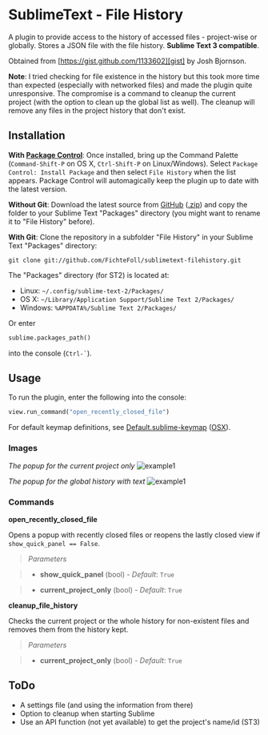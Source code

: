 # SublimeText - File History #

A plugin to provide access to the history of accessed files - project-wise or globally. Stores a JSON file with the file history.
**Sublime Text 3 compatible**.

Obtained from [https://gist.github.com/1133602][gist] by Josh Bjornson.


**Note**: I tried checking for file existence in the history but this took more time than expected (especially with networked files) and made the plugin quite unresponsive. The compromise is a command to cleanup the current project (with the option to clean up the global list as well). The cleanup will remove any files in the project history that don't exist.

## Installation ##

**With [Package Control][pck-ctrl]**: Once installed, bring up the Command Palette (`Command-Shift-P` on OS X, `Ctrl-Shift-P` on Linux/Windows). Select `Package Control: Install Package` and then select `File History` when the list appears. Package Control will automagically keep the plugin up to date with the latest version.

**Without Git**: Download the latest source from [GitHub][github] ([.zip][zipball]) and copy the folder to your Sublime Text "Packages" directory (you might want to rename it to "File History" before).

**With Git**: Clone the repository in a subfolder "File History" in your Sublime Text "Packages" directory:

    git clone git://github.com/FichteFoll/sublimetext-filehistory.git


The "Packages" directory (for ST2) is located at:

* Linux: `~/.config/sublime-text-2/Packages/`
* OS X: `~/Library/Application Support/Sublime Text 2/Packages/`
* Windows: `%APPDATA%/Sublime Text 2/Packages/`

Or enter
```python
sublime.packages_path()
```
into the console (`` Ctrl-` ``).


## Usage ##

To run the plugin, enter the following into the console:
```python
view.run_command("open_recently_closed_file")
```

For default keymap definitions, see [Default.sublime-keymap][keymap] ([OSX][keymap-osx]).

### Images ###

*The popup for the current project only*
![example1][img1]

*The popup for the global history with text*
![example1][img2]

### Commands ###

**open_recently_closed_file**

Opens a popup with recently closed files or reopens the lastly closed view if `show_quick_panel == False`.

>	*Parameters*

>	- **show_quick_panel** (bool) - *Default*: `True`

>	- **current_project_only** (bool) - *Default*: `True`

**cleanup_file_history**

Checks the current project or the whole history for non-existent files and removes them from the history kept.

>	*Parameters*

>	- **current_project_only** (bool) - *Default*: `True`


## ToDo ##

- A settings file (and using the information from there)
- Option to cleanup when starting Sublime
- Use an API function (not yet available) to get the project's name/id (ST3)


[gist]: https://gist.github.com/1133602
[github]: https://github.com/FichteFoll/sublimetext-filehistory "Github.com: FichteFoll/sublime-filehistory"
[zipball]: https://github.com/FichteFoll/sublimetext-filehistory/zipball/master
[pck-ctrl]: http://wbond.net/sublime_packages/package_control "Sublime Package Control by wbond"

[keymap]: Default.sublime-keymap "Default.sublime-keymap"
[keymap-osx]: Default%20%28OSX%29.sublime-keymap "Default (OSX).sublime-keymap"

[img1]: http://i.imgur.com/6eB4c.png
[img2]: http://i.imgur.com/MzCQH.png